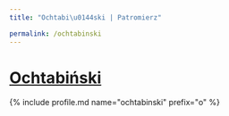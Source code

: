 ```yaml
---
title: "Ochtabi\u0144ski | Patromierz"

permalink: /ochtabinski
---
```


# [Ochtabiński](https://patronite.pl/ochtabinski)

{% include profile.md name="ochtabinski" prefix="o" %}
